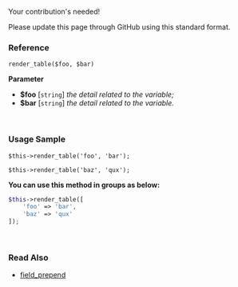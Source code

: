 Your contribution's needed!

Please update this page through GitHub using this standard format.

### Reference
`render_table($foo, $bar)`

**Parameter**
* **$foo** [`string`] *the detail related to the variable;*
* **$bar** [`string`] *the detail related to the variable.*

&nbsp;

### Usage Sample
`$this->render_table('foo', 'bar');`

`$this->render_table('baz', 'qux');`

**You can use this method in groups as below:**
```php
$this->render_table([
    'foo' => 'bar',
    'baz' => 'qux'
]);
```

&nbsp;

### Read Also
* [field_prepend](./field_prepend)

